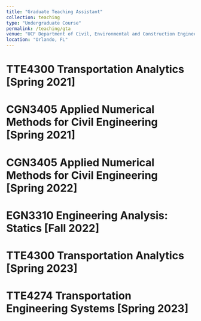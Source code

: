 ```yaml
---
title: "Graduate Teaching Assistant"
collection: teaching
type: "Undergraduate Course"
permalink: /teaching/gta
venue: "UCF Department of Civil, Environmental and Construction Engineering"
location: "Orlando, FL"
---
```

TTE4300 Transportation Analytics [Spring 2021]
=====
CGN3405 Applied Numerical Methods for Civil Engineering [Spring 2021]
=====
CGN3405 Applied Numerical Methods for Civil Engineering [Spring 2022]
=====
EGN3310 Engineering Analysis: Statics [Fall 2022]
=====
TTE4300 Transportation Analytics [Spring 2023] 
=====
TTE4274 Transportation Engineering Systems [Spring 2023]
=====
